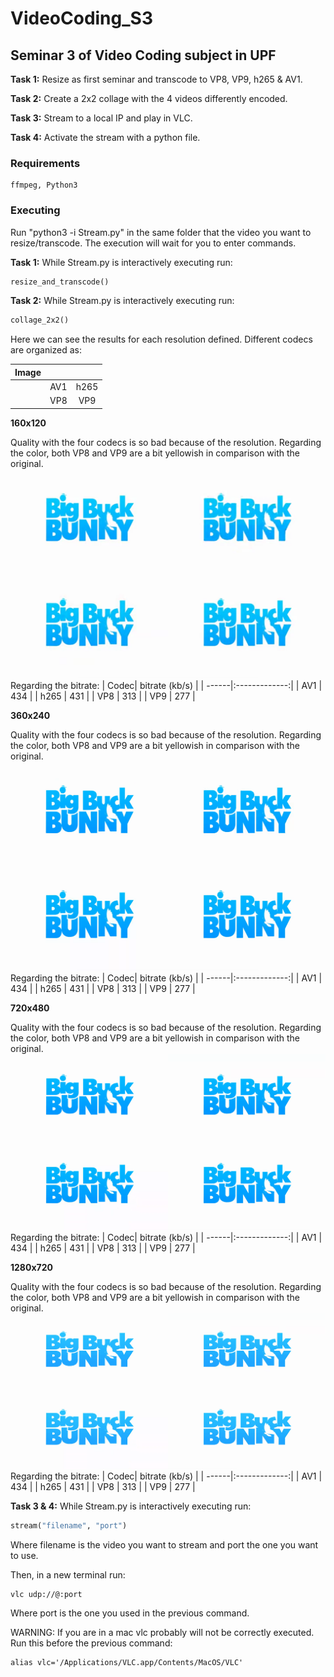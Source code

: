 # VideoCoding_S3
## Seminar 3 of Video Coding subject in UPF

**Task 1:** Resize as first seminar and transcode to VP8, VP9, h265 & AV1.

**Task 2:** Create a 2x2 collage with the 4 videos differently encoded.

**Task 3:** Stream to a local IP and play in VLC.

**Task 4:** Activate the stream with a python file.

### Requirements
	ffmpeg, Python3

### Executing
Run "python3 -i Stream.py" in the same folder that the video you want to resize/transcode. The execution will wait for you to enter commands.

**Task 1:** While Stream.py is interactively executing run:

```python
resize_and_transcode()
```

**Task 2:** While Stream.py is interactively executing run:

```python
collage_2x2()
```
Here we can see the results for each resolution defined. Different codecs are organized as:

| Image         | | |
| ------------- |:-------------:|:-------------:|
| | AV1 | h265 |
| | VP8 | VP9 |

**160x120**

Quality with the four codecs is so bad because of the resolution.
Regarding the color, both VP8 and VP9 are a bit yellowish in comparison with the original.
![alt text](https://github.com/MaciAC/VideoCoding_S3/blob/master/images/160x120.png "160x120")
Regarding the bitrate:
| Codec| bitrate (kb/s) |
| ------|:-------------:|
| AV1 | 434 |
| h265 | 431 |
| VP8 | 313 |
| VP9 | 277 |

**360x240**

Quality with the four codecs is so bad because of the resolution.
Regarding the color, both VP8 and VP9 are a bit yellowish in comparison with the original.
![alt text](https://github.com/MaciAC/VideoCoding_S3/blob/master/images/360x240.png "360x240")
Regarding the bitrate:
| Codec| bitrate (kb/s) |
| ------|:-------------:|
| AV1 | 434 |
| h265 | 431 |
| VP8 | 313 |
| VP9 | 277 |

**720x480**

Quality with the four codecs is so bad because of the resolution.
Regarding the color, both VP8 and VP9 are a bit yellowish in comparison with the original.
![alt text](https://github.com/MaciAC/VideoCoding_S3/blob/master/images/720x480.png "720x480")
Regarding the bitrate:
| Codec| bitrate (kb/s) |
| ------|:-------------:|
| AV1 | 434 |
| h265 | 431 |
| VP8 | 313 |
| VP9 | 277 |

**1280x720**

Quality with the four codecs is so bad because of the resolution.
Regarding the color, both VP8 and VP9 are a bit yellowish in comparison with the original.
![alt text](https://github.com/MaciAC/VideoCoding_S3/blob/master/images/1280x720.png "1280x720")
Regarding the bitrate:
| Codec| bitrate (kb/s) |
| ------|:-------------:|
| AV1 | 434 |
| h265 | 431 |
| VP8 | 313 |
| VP9 | 277 |

**Task 3 & 4:** While Stream.py is interactively executing run:

```python
stream("filename", "port")
```

Where filename is the video you want to stream and port the one you want to use.

Then, in a new terminal run:

```
vlc udp://@:port
```

Where port is the one you used in the previous command.

WARNING: If you are in a mac vlc probably will not be correctly executed. Run this before the previous command:

```
alias vlc='/Applications/VLC.app/Contents/MacOS/VLC'
```
